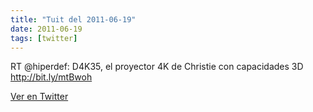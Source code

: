 ```yaml
---
title: "Tuit del 2011-06-19"
date: 2011-06-19
tags: [twitter]
---
```


RT @hiperdef: D4K35, el proyector 4K de Christie con capacidades 3D http://bit.ly/mtBwoh



[Ver en Twitter](https://twitter.com/i/web/status/82240533078097920)
